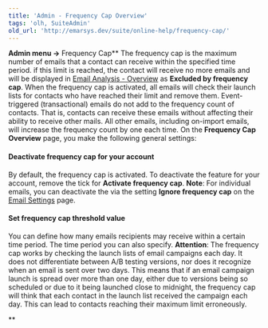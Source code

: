 ```yaml
---
title: 'Admin - Frequency Cap Overview'
tags: 'olh, SuiteAdmin'
old_url: 'http://emarsys.dev/suite/online-help/frequency-cap/'
---
```


**Admin menu ->** Frequency Cap** The frequency cap is the maximum number of emails that a contact can receive within the specified time period. if this limit is reached, the contact will receive no more emails and will be displayed in [Email Analysis - Overview](/olh/analysis-emails-overview.md "Analysis – Emails – Overview") as **Excluded by frequency cap**. When the frequency cap is activated, all emails will check their launch lists for contacts who have reached their limit and remove them. Event-triggered (transactional) emails do not add to the frequency count of contacts. That is, contacts can receive these emails without affecting their ability to receive other mails. All other emails, including on-import emails, will increase the frequency count by one each time. On the **Frequency Cap Overview** page, you make the following general settings:

#### Deactivate frequency cap for your account

 By default, the frequency cap is activated. To deactivate the feature for your account, remove the tick for **Activate frequency cap**. **Note**: For individual emails, you can deactivate the via the setting **Ignore frequency cap** on the [Email Settings](/olh/email-settings.md "Campaigns – Email Settings") page.

#### Set frequency cap threshold value

 You can define how many emails recipients may receive within a certain time period. The time period you can also specify. **Attention**: The frequency cap works by checking the launch lists of email campaigns each day. It does not differentiate between A/B testing versions, nor does it recognize when an email is sent over two days. This means that if an email campaign launch is spread over more than one day, either due to versions being so scheduled or due to it being launched close to midnight, the frequency cap will think that each contact in the launch list received the campaign each day. This can lead to contacts reaching their maximum limit erroneously.

**